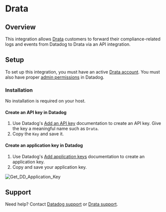 # Drata

## Overview

This integration allows [Drata][5] customers to forward their compliance-related logs and events from Datadog to Drata via an API integration.

## Setup

To set up this integration, you must have an active [Drata account][6]. You must also have proper [admin permissions][7] in Datadog.

### Installation

No installation is required on your host.


#### Create an API key in Datadog

1. Use Datadog's [Add an API key][2] documentation to create an API key. Give the key a meaningful name such as `Drata`.
2. Copy the `Key` and save it.


#### Create an application key in Datadog

1. Use Datadog's [Add application keys][3] documentation to create an application key.
2. Copy and save your application key.

![Get_DD_Application_Key](https://raw.githubusercontent.com/DataDog/integrations-extras/master/drata/images/Get_DD_Application_Key.png)



## Support

Need help? Contact [Datadog support][1] or [Drata support][4].


[1]: https://docs.datadoghq.com/help/
[2]: https://docs.datadoghq.com/account_management/api-app-keys/#add-an-api-key-or-client-token
[3]: https://docs.datadoghq.com/account_management/api-app-keys/#add-application-keys
[4]: mailto:support@drata.com
[5]: https://www.drata.com
[6]: https://drata.com/demo
[7]: https://docs.datadoghq.com/account_management/rbac/permissions/
